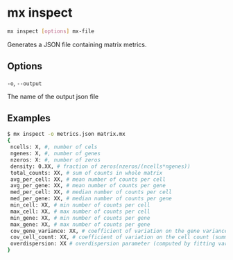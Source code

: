 # mx inspect

```bash
mx inspect [options] mx-file
```

Generates a JSON file containing matrix metrics.

## Options

`-o`, `--output`

The name of the output json file

## Examples

```bash
$ mx inspect -o metrics.json matrix.mx
{
 ncells: X, #, number of cels
 ngenes: X, #, number of genes
 nzeros: X: #, number of zeros
 density: 0.XX, # fraction of zeros(nzeros/(ncells*ngenes))
 total_counts: XX, # sum of counts in whole matrix
 avg_per_cell: XX, # mean number of counts per cell
 avg_per_gene: XX, # mean number of counts per gene
 med_per_cell: XX, # median number of counts per cell
 med_per_gene: XX, # median number of counts per gene
 min_cell: XX, # min number of counts per cell
 max_cell: XX, # max number of counts per cell
 min_gene: XX, # min number of counts per gene
 max_gene: XX, # max number of counts per gene
 cov_gene_variance: XX, # coefficient of variation on the gene variance
 cov_cell_count: XX, # coefficient of variation on the cell count (summed over all genes)
 overdispersion: XX # overdispersion parameter (computed by fitting var = mu + alpha * mu ^2)
}
```
